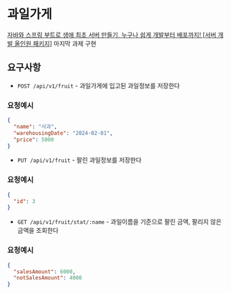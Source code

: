 # 과일가게

[자바와 스프링 부트로 생애 최초 서버 만들기, 누구나 쉽게 개발부터 배포까지! [서버 개발 올인원 패키지]](https://inf.run/Hywa) 마지막 과제 구현

## 요구사항

- `POST /api/v1/fruit` - 과일가게에 입고된 과일정보를 저장한다

### 요청예시

```json
{
  "name": "사과",
  "warehousingDate": "2024-02-01",
  "price": 5000
}
```

- `PUT /api/v1/fruit` - 팔린 과일정보를 저장한다

### 요청예시

```json
{
  "id": 3
}
```

- `GET /api/v1/fruit/stat/:name` - 과일이름을 기준으로 팔린 금액, 팔리지 않은 금액을 조회한다

### 요청예시

```json
{
  "salesAmount": 6000,
  "notSalesAmount": 4000
}
```
